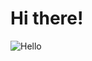<h1>Hi there!</h1>

![Hello](https://user-images.githubusercontent.com/116748219/200138917-8e7e31d2-518e-491b-a749-85bd3a2425b2.gif)




